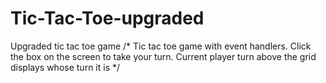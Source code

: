 # Tic-Tac-Toe-upgraded
Upgraded tic tac toe game
/* Tic tac toe game with event handlers. Click the box on the screen
to take your turn. Current player turn above the grid displays
whose turn it is */
